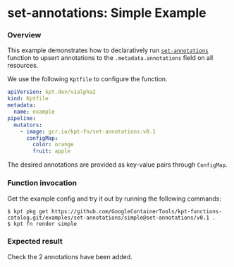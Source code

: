 # set-annotations: Simple Example

### Overview

This example demonstrates how to declaratively run [`set-annotations`] function
to upsert annotations to the `.metadata.annotations` field on all resources.

We use the following `Kptfile` to configure the function.

```yaml
apiVersion: kpt.dev/v1alpha2
kind: Kptfile
metadata:
  name: example
pipeline:
  mutators:
    - image: gcr.io/kpt-fn/set-annotations:v0.1
      configMap:
        color: orange
        fruit: apple
```

The desired annotations are provided as key-value pairs through `ConfigMap`.

### Function invocation

Get the example config and try it out by running the following commands:

```shell
$ kpt pkg get https://github.com/GoogleContainerTools/kpt-functions-catalog.git/examples/set-annotations/simple@set-annotations/v0.1 .
$ kpt fn render simple
```

### Expected result

Check the 2 annotations have been added.

[`set-annotations`]: https://catalog.kpt.dev/set-annotations/v0.1/
